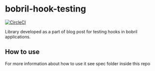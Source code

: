 # bobril-hook-testing
[![CircleCI](https://circleci.com/gh/krewi1/bobril-hook-testing.svg?style=svg)](https://circleci.com/gh/krewi1/bobril-hook-testing)


Library developed as a part of blog post for testing hooks in bobril applications.

## How to use
For more information about how to use it see spec folder inside this repo